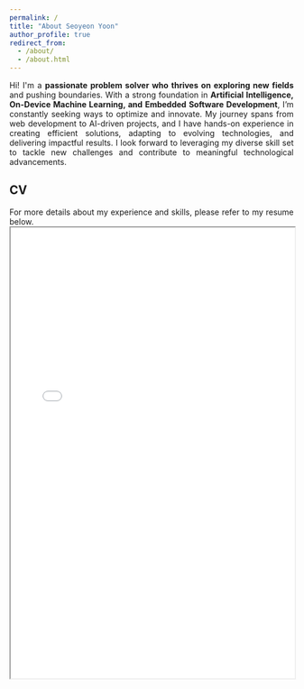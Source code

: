 ```yaml
---
permalink: /
title: "About Seoyeon Yoon"
author_profile: true
redirect_from: 
  - /about/
  - /about.html
---
```


<div style="text-align: justify">Hi! I'm a <b>passionate problem solver who thrives on exploring new fields</b> and pushing boundaries. With a strong foundation in <b>Artificial Intelligence, On-Device Machine Learning, and Embedded Software Development</b>, I’m constantly seeking ways to optimize and innovate. My journey spans from web development to AI-driven projects, and I have hands-on experience in creating efficient solutions, adapting to evolving technologies, and delivering impactful results. I look forward to leveraging my diverse skill set to tackle new challenges and contribute to meaningful technological advancements.</div>


CV
------
<div style="text-align: justify">For more details about my experience and skills, please refer to my resume below.</div>
<iframe width="100%" height="800" src="../files/CV(kor).pdf">